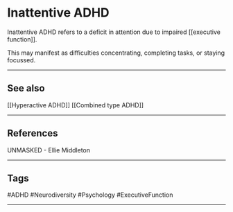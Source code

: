 # Inattentive ADHD

Inattentive ADHD refers to a deficit in attention due to impaired [[executive function]].

This may manifest as difficulties concentrating, completing tasks, or staying focussed.

---
## See also

[[Hyperactive ADHD]]
[[Combined type ADHD]]

---
## References

UNMASKED - Ellie Middleton

---
## Tags

#ADHD #Neurodiversity #Psychology #ExecutiveFunction

---

